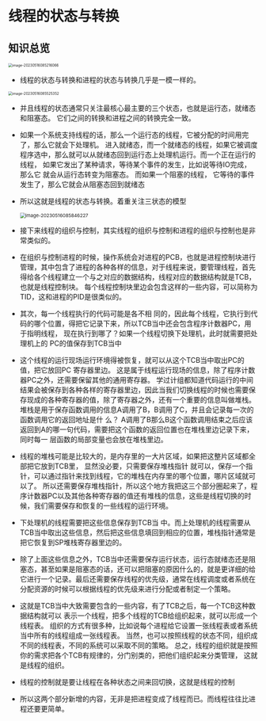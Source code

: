 # 线程的状态与转换



## 知识总览

<img src="https://cvp.oss-cn-shanghai.aliyuncs.com/picgo/202305160852173.png" alt="image-20230516085216066" style="zoom: 50%;" />

* 线程的状态与转换和进程的状态与转换几乎是一模一样的。 

<img src="https://cvp.oss-cn-shanghai.aliyuncs.com/picgo/202305160855458.png" alt="image-20230516085525352" style="zoom:50%;" />

* 并且线程的状态通常只关注最核心最主要的三个状态，也就是运行态，就绪态和阻塞态。 它们之间的转换和进程之间的转换完全一致。 

* 如果一个系统支持线程的话，那么一个运行态的线程，它被分配的时间用完了，那么它就会下处理机。 进入就绪态，而一个就绪态的线程，如果它被调度程序选中，那么就可以从就绪态回到运行态上处理机运行。而一个正在运行的线程， 如果它发出了某种请求，等待某个事件的发生，比如说等待IO完成，那么它
  就会从运行态转变为阻塞态。 而如果一个阻塞的线程， 它等待的事件发生了，那么它就会从阻塞态回到就绪态

* 所以这就是线程的状态与转换。着重关注三状态的模型

  <img src="https://cvp.oss-cn-shanghai.aliyuncs.com/picgo/202305160858322.png" alt="image-20230516085846227" style="zoom: 67%;" />

* 接下来线程的组织与控制，其实线程的组织与控制和进程的组织与控制也是非常类似的。 

* 在组织与控制进程的时候，操作系统会对进程的PCB，也就是进程控制块进行管理，其中包含了进程的各种各样的信息，对于线程来说，要管理线程，首先得给各个线程建立一个与之对应的数据结构，线程对应的数据结构就是TCB，也就是线程控制块。 每个线程控制块里边会包含这样的一些内容，可以简称为
  TID，这和进程的PID是很类似的。

* 其次，每一个线程执行的代码可能是各不相
  同的，因此每个线程，它执行到代码的哪个位置，得把它记录下来，所以TCB当中还会包含程序计数器PC，用于指明线程， 现在执行到哪了？如果一个线程切换下处理机，此时就需要把处理机上的 PC的值保存到TCB当中

* 这个线程的运行现场运行环境得被恢复，就可以从这个TCB当中取出PC的值，把它放回PC
  寄存器里边。 这是属于线程运行现场的信息，除了程序计数器PC之外，还需要保留其他的通用寄存器。 学过计组都知道代码运行的中间结果会被保存到各种各样的寄存器里边，因此当我们切换线程的时候也需要保存现成的各种寄存器的值，除了寄存器之外，还有一个重要的信息叫做堆栈。堆栈是用于保存函数调用的信息A调用了B，B调用了C，并且会记录每一次的函数调用它的返回地址是什
  么？ A调用了B那么B这个函数调用结束之后应该返回到A的哪一句代码，需要把这个函数的返回位置也在堆栈里边记录下来，同时每一
  层函数的局部变量也会放在堆栈里边。 

* 线程的堆栈可能是比较大的，是内存里的一大片区域，如果把这整片区域都全部把它放到TCB里， 显然没必要，只需要保存堆栈指针 就可以，保存一个指针，可以通过指针来找到线程，它的堆栈在内存里的哪个位置，哪片区域就可以了。 所以还需要保存堆栈指针，所以这个地方我把这三个部分圈起来了，程序计数器PC以及其他各种寄存器的值还有堆栈的信息，这些是线程切换的时候，我们需要保存和恢复的一些线程的运行环境。 

* 下处理机的线程需要把这些信息保存到TCB当
  中。而上处理机的线程需要从TCB当中取出这些信息，然后把这些信息填回到相应的位置，堆栈指针通常是把它恢复到SP堆栈寄存器里边的。 

* 除了上面这些信息之外，TCB当中还需要保存运行状态，运行态就绪态还是阻塞态，甚至如果是阻塞态的话，还可以把阻塞的原因什么的，就是更详细的给它进行一个记录。最后还需要保存线程的优先级，通常在线程调度或者系统在分配资源的时候可以根据线程的优先级来进行分配或者制定一个策略。 

* 这就是TCB当中大致需要包含的一些内容，有了TCB之后，每一个TCB这种数据结构就可以 表示一个线程，把多个线程的TCB给组织起来，就可以形成一个线程表。 组织的方式有很多种，比如说每个进程给它设置一张线程表或者系统当中所有的线程组成一张线程表。 当然，也可以按照线程的状态不同，组织成不同的线程表，不同的系统可以采取不同的策略。 总之，线程的组织就是按照你的需求把各个TCB有规律的，分门别类的，把他们组织起来分类管理， 这就是线程的组织。 

* 线程的控制就是要让线程在各种状态之间来回切换，这就是线程的控制

* 所以这两个部分新增的内容，无非是把进程变成了线程而已。而线程往往比进程还要更简单。